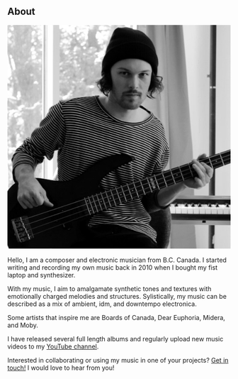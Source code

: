 <section markdown="1" class="content">

# About
<div class="about-upper" markdown="1">

<img src="assets/photos/headshot2.jpg" id="about" alt="Headshot" style="max-width: 100%">
</div>
<div class="about-lower" markdown="1">

Hello, I am a composer and electronic musician from B.C. Canada. I started writing and recording my own music back in 2010 when I bought my fist laptop and synthesizer. 

With my music, I aim to amalgamate synthetic tones and textures with emotionally charged melodies and structures. Sylistically, my music can be described as a mix of ambient, idm, and downtempo electronica.

Some artists that inspire me are Boards of Canada, Dear Euphoria, Midera, and Moby. 

I have released several full length albums and regularly upload new music videos to my <a href="https://www.youtube.com/c/Treenote?sub_confirmation=1" target="blank">YouTube channel</a>. 

Interested in collaborating or using my music in one of your projects? <a href="mailto:scottjoneselectronica@gmail.com">Get in touch!</a> I would love to hear from you!

</div>
<div class="clear"></div>

</section>
